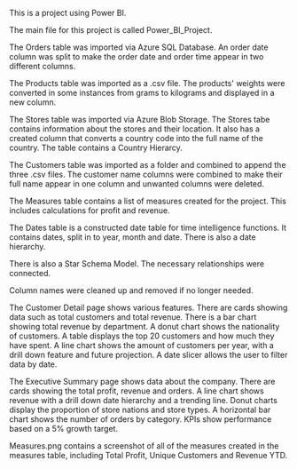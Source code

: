 This is a project using Power BI.

The main file for this project is called Power_BI_Project.

The Orders table was imported via Azure SQL Database.
An order date column was split to make the order date and order time appear in two different columns.

The Products table was imported as a .csv file.
The products' weights were converted in some instances from grams to kilograms and displayed in a new column.

The Stores table was imported via Azure Blob Storage.
The Stores tabe contains information about the stores and their location. It also has a created column that converts a country code into the full name of the country. The table contains a Country Hierarcy.

The Customers table was imported as a folder and combined to append the three .csv files.
The customer name columns were combined to make their full name appear in one column and unwanted columns were deleted.

The Measures table contains a list of measures created for the project. This includes calculations for profit and revenue.

The Dates table is a constructed date table for time intelligence functions.
It contains dates, split in to year, month and date. There is also a date hierarchy.

There is also a Star Schema Model. The necessary relationships were connected.

Column names were cleaned up and removed if no longer needed.

The Customer Detail page shows various features.
There are cards showing data such as total customers and total revenue.
There is a bar chart showing total revenue by department.
A donut chart shows the nationality of customers.
A table displays the top 20 customers and how much they have spent.
A line chart shows the amount of customers per year, with a drill down feature and future projection.
A date slicer allows the user to filter data by date.

The Executive Summary page shows data about the company.
There are cards showing the total profit, revenue and orders.
A line chart shows revenue with a drill down date hierarchy and a trending line.
Donut charts display the proportion of store nations and store types.
A horizontal bar chart shows the number of orders by category.
KPIs show performance based on a 5% growth target.


Measures.png contains a screenshot of all of the measures created in the measures table, including Total Profit, Unique Customers and Revenue YTD.